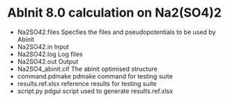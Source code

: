 # AbInit 8.0 calculation on Na2(SO4)2

- Na2SO42.files		Specfies the files and pseudopotentials to be used by Abinit
- Na2SO42.in		Input
- Na2SO42.log		Log files
- Na2SO42.out		Output
- Na2SO4_abinit.cif	The abinit optimised structure
- command.pdmake	pdmake command for testing suite
- results.ref.xlsx      reference results for testing suite
- script.py             pdgui script used to generate results.ref.xlsx
